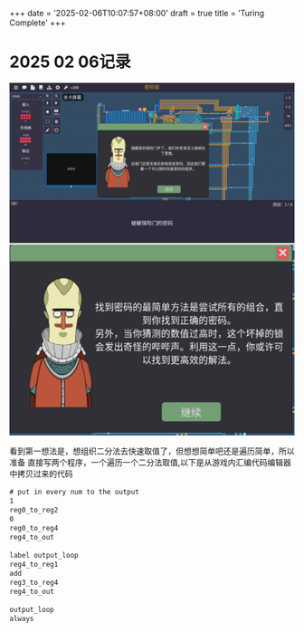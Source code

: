 +++
date = '2025-02-06T10:07:57+08:00'
draft = true
title = 'Turing Complete'
+++

# 2025 02 06记录
![如题](password%20lock_introduce.png)
![二分法](1depart2.png)

看到第一想法是，想组织二分法去快速取值了，但想想简单吧还是遍历简单，所以准备
直接写两个程序，一个遍历一个二分法取值,以下是从游戏内汇编代码编辑器中拷贝过来的代码

```
# put in every num to the output
1
reg0_to_reg2
0
reg0_to_reg4
reg4_to_out

label output_loop
reg4_to_reg1
add
reg3_to_reg4
reg4_to_out

output_loop
always
```